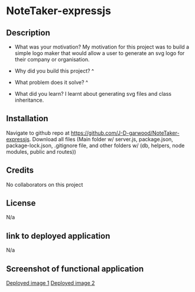 # NoteTaker-expressjs

## Description
- What was your motivation?
My motivation for this project was to build a simple logo maker that would allow a user to generate an svg logo for their company or organisation.

- Why did you build this project? 
^

- What problem does it solve?
^

- What did you learn?
I learnt about generating svg files and class inheritance.

## Installation

Navigate to github repo at https://github.com/J-D-garwood/NoteTaker-expressjs. Download all files (Main folder w/ server.js, package.json, package-lock.json, .gitignore file, and other folders w/ (db, helpers, node modules, public and routes))

## Credits

No collaborators on this project

## License

N/a

## link to deployed application

N/a

## Screenshot of functional application

[Deployed image 1](./Main/assets/Deployed_1.png)
[Deployed image 2](./Main/assets/Deployed_2.png)
